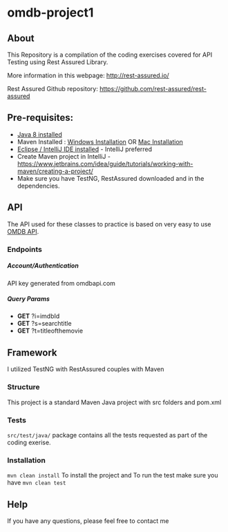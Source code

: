 # omdb-project1

## About
This Repository is a compilation of the coding exercises covered for API Testing using Rest Assured Library. 

More information in this webpage: <http://rest-assured.io/>

Rest Assured Github repository: <https://github.com/rest-assured/rest-assured>


## Pre-requisites:
* [Java 8 installed](https://www.toolsqa.com/selenium-webdriver/install-java/)
* Maven Installed : [Windows Installation](https://www.toolsqa.com/java/maven/how-to-install-maven-on-windows/) OR [Mac Installation](https://www.toolsqa.com/java/maven/how-to-install-maven-on-mac/)
* [Eclipse / IntelliJ IDE installed](https://www.toolsqa.com/mobile-automation/appium/install-eclipse-ide-and-set-up-a-project/) - IntelliJ preferred
* Create Maven project in IntelliJ -https://www.jetbrains.com/idea/guide/tutorials/working-with-maven/creating-a-project/
* Make sure you have TestNG, RestAssured downloaded and in the dependencies. 


## API
The API used for these classes to practice is based on very easy to use [OMDB API](https://www.omdbapi.com/).

### Endpoints

##### Account/Authentication
API key generated from omdbapi.com

##### Query Params
* **GET**  ?i=imdbId
* **GET**  ?s=searchtitle
* **GET**  ?t=titleofthemovie

## Framework
I utilized TestNG with RestAssured couples with Maven
### Structure

This project is a standard Maven Java project with src folders and pom.xml

### Tests

`src/test/java/` package contains all the tests requested as part of the coding exerise.

### Installation
`mvn clean install` To install the project 
and To run the test make sure you have `mvn clean test`

## Help
If you have any questions, please feel free to contact me
